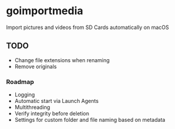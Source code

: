 # goimportmedia
Import pictures and videos from SD Cards automatically on macOS

## TODO
* Change file extensions when renaming
* Remove originals

### Roadmap
* Logging
* Automatic start via Launch Agents
* Multithreading
* Verify integrity before deletion
* Settings for custom folder and file naming based on metadata